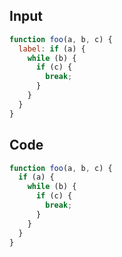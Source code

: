 
## Input

```javascript
function foo(a, b, c) {
  label: if (a) {
    while (b) {
      if (c) {
        break;
      }
    }
  }
}

```

## Code

```javascript
function foo(a, b, c) {
  if (a) {
    while (b) {
      if (c) {
        break;
      }
    }
  }
}

```
      